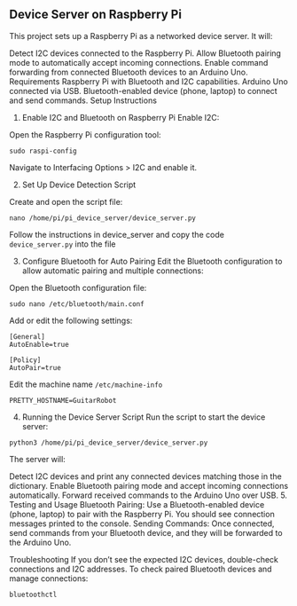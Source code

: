 ## Device Server on Raspberry Pi

This project sets up a Raspberry Pi as a networked device server. It will:

Detect I2C devices connected to the Raspberry Pi.
Allow Bluetooth pairing mode to automatically accept incoming connections.
Enable command forwarding from connected Bluetooth devices to an Arduino Uno.
Requirements
Raspberry Pi with Bluetooth and I2C capabilities.
Arduino Uno connected via USB.
Bluetooth-enabled device (phone, laptop) to connect and send commands.
Setup Instructions

1. Enable I2C and Bluetooth on Raspberry Pi
   Enable I2C:

Open the Raspberry Pi configuration tool:

```
sudo raspi-config
```

Navigate to Interfacing Options > I2C and enable it.

2. Set Up Device Detection Script

Create and open the script file:

```
nano /home/pi/pi_device_server/device_server.py
```

Follow the instructions in device_server and copy the code `device_server.py` into the file

3. Configure Bluetooth for Auto Pairing
   Edit the Bluetooth configuration to allow automatic pairing and multiple connections:

Open the Bluetooth configuration file:

```
sudo nano /etc/bluetooth/main.conf
```

Add or edit the following settings:

```
[General]
AutoEnable=true

[Policy]
AutoPair=true
```

Edit the machine name `/etc/machine-info`

```
PRETTY_HOSTNAME=GuitarRobot
```

4. Running the Device Server Script
   Run the script to start the device server:

```
python3 /home/pi/pi_device_server/device_server.py
```

The server will:

Detect I2C devices and print any connected devices matching those in the dictionary.
Enable Bluetooth pairing mode and accept incoming connections automatically.
Forward received commands to the Arduino Uno over USB. 5. Testing and Usage
Bluetooth Pairing: Use a Bluetooth-enabled device (phone, laptop) to pair with the Raspberry Pi. You should see connection messages printed to the console.
Sending Commands: Once connected, send commands from your Bluetooth device, and they will be forwarded to the Arduino Uno.

Troubleshooting
If you don’t see the expected I2C devices, double-check connections and I2C addresses.
To check paired Bluetooth devices and manage connections:

```
bluetoothctl
```
